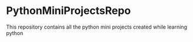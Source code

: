# PythonMiniProjectsRepo
This repository contains all the python mini projects created while learning python
